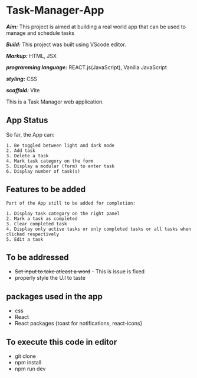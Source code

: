 # Task-Manager-App

<p>

**_Aim:_** This project is aimed at building a real world app that can be used to manage and schedule tasks </p>

**_Build:_** This project was built using VScode editor.

**_Markup:_** HTML, JSX

**_programming language:_** REACT.js(JavaScript), Vanilla JavaScript

**_styling:_** CSS

**_scaffold:_** Vite

<!-- {**_Timeline:_** Two - Three weeks.} -->

<Article>
This is a Task Manager web application.

## App Status

So far, the App can:

    1. Be toggled between light and dark mode
    2. Add task
    3. Delete a task
    4. Mark task category on the form
    5. Display a modular (form) to enter task
    6. Display number of task(s)

## Features to be added

    Part of the App still to be added for completion:

    1. Display task category on the right panel
    2. Mark a task as completed
    3. Clear completed task
    4. Display only active tasks or only completed tasks or all tasks when clicked respectively
    5. Edit a task

## To be addressed

- ~~Set input to take atleast a word~~ - This is issue is fixed
- properly style the U.I to taste

</Article>

## packages used in the app

- css
- React
- React packages {toast for notifications, react-icons}

## To execute this code in editor

- git clone
- npm install
- npm run dev
